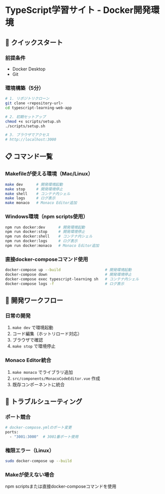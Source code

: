 # TypeScript学習サイト - Docker開発環境

## 🚀 クイックスタート

### 前提条件
- Docker Desktop
- Git

### 環境構築（5分）
```bash
# 1. リポジトリクローン
git clone <repository-url>
cd typescript-learning-web-app

# 2. 初期セットアップ
chmod +x scripts/setup.sh
./scripts/setup.sh

# 3. ブラウザでアクセス
# http://localhost:3000
```

## 📋 コマンド一覧

### Makefileが使える環境（Mac/Linux）
```bash
make dev      # 開発環境起動
make stop     # 開発環境停止
make shell    # コンテナ内シェル
make logs     # ログ表示
make monaco   # Monaco Editor追加
```

### Windows環境（npm scripts使用）
```bash
npm run docker:dev      # 開発環境起動
npm run docker:stop     # 開発環境停止
npm run docker:shell    # コンテナ内シェル
npm run docker:logs     # ログ表示
npm run docker:monaco   # Monaco Editor追加
```

### 直接docker-composeコマンド使用
```bash
docker-compose up --build                    # 開発環境起動
docker-compose down                          # 開発環境停止
docker-compose exec typescript-learning sh   # コンテナ内シェル
docker-compose logs -f                       # ログ表示
```

## 🔧 開発ワークフロー

### 日常の開発
1. `make dev` で環境起動
2. コード編集（ホットリロード対応）
3. ブラウザで確認
4. `make stop` で環境停止

### Monaco Editor統合
1. `make monaco` でライブラリ追加
2. `src/components/MonacoCodeEditor.vue` 作成
3. 既存コンポーネントに統合

## 🚨 トラブルシューティング

### ポート競合
```bash
# docker-compose.ymlのポート変更
ports:
  - "3001:3000"  # 3001番ポート使用
```

### 権限エラー（Linux）
```bash
sudo docker-compose up --build
```

### Makeが使えない場合
npm scriptsまたは直接docker-composeコマンドを使用
